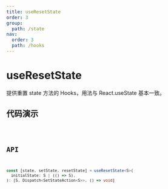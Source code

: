 ```yaml
---
title: useResetState
order: 3
group:
  path: /state
nav:
  order: 3
  path: /hooks
---
```


# useResetState

提供重置 state 方法的 Hooks，用法与 React.useState 基本一致。

## 代码演示

<code src='./demos/Demo.tsx' />

## API

```ts
const [state, setState, resetState] = useResetState<S>(
  initialState: S | (() => S),
): [S, Dispatch<SetStateAction<S>>, () => void]
```

